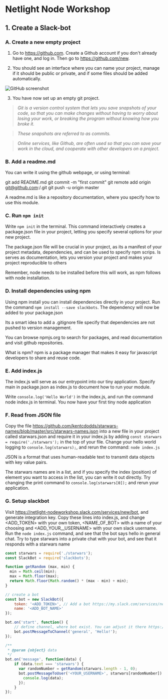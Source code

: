 # Netlight Node Workshop

## 1. Create a Slack-bot

### A. Create a new empty project

1. Go to https://github.com. Create a Github account if you don't already have one, and log in. Then go to https://github.com/new.

2. You should see an interface where you can name your project, manage if it should be public or private, and if some files should be added automatically.

  ![GitHub screenshot](http://i.imgur.com/s67O01j.png)

3. You have now set up an empty git project.

> *Git is a version control system that lets you save snapshots of your code, so that you can make changes without having to worry about losing your work, or breaking the program without knowing how you broke it.*

> *These snapshots are referred to as commits.*

> *Online services, like Github, are often used so that you can save your work in the cloud, and cooperate with other developers on a project.*


### B. Add a readme.md
You can write it using the github webpage, or using terminal:

git add README.md
git commit -m "first commit"
git remote add origin git@github.com:<username>/<project>.git
git push -u origin master

A readme.md is like a repository documentation, where you specify how to use this module.

### C. Run `npm init`
Write `npm init` in the terminal. This command interactively creates a package.json file in your project,
letting you specify several options for your new project.

The package.json file will be crucial in your project, as its a manifest of your project metadata, dependencies,
and can be used to specify npm scrips. Is serves as documentation, lets you version your project and makes your project reproducible to others

Remember, node needs to be installed before this will work, as npm follows with node installation.

### D. Install dependencies using npm
Using npm install <package-name> you can install dependencies directly in your project.
Run the command `npm install --save slackbots`. The dependency will now be added to your package.json

Its a smart idea to add a .gitignore file specify that dependencies are not pushed to version management.

You can browse npmjs.org to search for packages, and read documentation and visit github repositories.

What is npm? npm is a package manager that makes it easy for javascript developers to share and reuse code.

### E. Add index.js
The index.js will serve as our entrypoint into our tiny application.
Specify main in package.json as index.js to document how to run your module.

  Write `console.log('Hello World')` in the index.js, and run the command node index.js in terminal.
  You now have your first tiny node application

### F. Read from JSON file
  Copy the file https://github.com/kentcdodds/starwars-names/blob/master/src/starwars-names.json into a new file in your project called starwars.json
  and require it in your index.js by adding `const starwars = require('./starwars');` in the top of your file.
  Change your hello world logging to `console.log(starwars);`, and rerun the command: `node index.js`

  JSON is a format that uses human-readable text to transmit data objects with key value pairs.

  The starwars names are in a list, and if you specify the index (position) of element you want to access in the list, you can write it out directly.
  Try changing the print command to `console.log(starwars[0]);` and rerun your application.

### G. Setup slackbot
  Visit https://netlight-nodeworkshop.slack.com/services/new/bot, and generate integration key.
  Copy these lines into index.js, and change <ADD_TOKEN> with your own token, <NAME_OF_BOT> with a name of your choosing and <ADD_YOUR__USERNAME> with your
  own slack username. Run the `node index.js` command, and see that the bot says hello in general chat. Try to type starwars into a private chat with
  your bot, and see that it responds with a starwars name

```javascript
const starwars = require('./starwars');
const SlackBot = require('slackbots');

function getRandom (max, min) {
  min = Math.ceil(min);
  max = Math.floor(max);
  return Math.floor(Math.random() * (max - min) + min);
}

// create a bot
const bot = new SlackBot({
    token: '<ADD_TOKEN>', // Add a bot https://my.slack.com/services/new/bot and put the token
    name: '<ADD_BOT_NAME>'
});

bot.on('start', function() {
    // define channel, where bot exist. You can adjust it there https://my.slack.com/services
    bot.postMessageToChannel('general', 'Hello!');
});

/**
 * @param {object} data
 */
bot.on('message', function(data) {
    if (data.text === 'starwars') {
      var randomNumber = getRandom(starwars.length - 1, 0);
      bot.postMessageToUser('<YOUR_USERNAME>', starwars[randomNumber]).always(function(data) {
        console.log(data);
      });
    }
});
```
